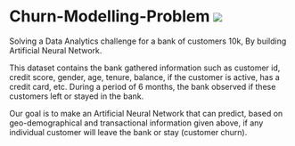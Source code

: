 # Churn-Modelling-Problem [![](https://img.shields.io/github/license/mashape/apistatus.svg)](https://github.com/Shyamspr/Churn-Modelling-Problem/blob/master/LICENSE.txt)

Solving a Data Analytics challenge for a bank of customers 10k, By building Artificial Neural Network.

This dataset contains the bank gathered information such as customer id, credit score, gender, age, tenure, balance, if the customer is active, has a credit card, etc. During a period of 6 months, the bank observed if these customers left or stayed in the bank. 

Our goal is to make an Artificial Neural Network that can predict, based on geo-demographical and transactional information given above, if any individual customer will leave the bank or stay (customer churn). 
